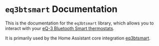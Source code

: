 
# `eq3btsmart` Documentation

This is the documentation for the `eq3btsmart` library, which allows you to interact with your [eQ-3 Bluetooth Smart thermostats](https://www.eq-3.de/produkte/eqiva/detail/bluetooth-smart-heizkoerperthermostat.html).

It is primarily used by the Home Assistant core integration [eq3btsmart](https://github.com/home-assistant/core/tree/dev/homeassistant/components/eq3btsmart).
